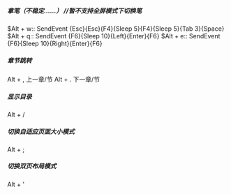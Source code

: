 
##### 拿笔（不稳定……） //暂不支持全屏模式下切换笔
$Alt + w:: SendEvent {Esc}{Esc}{F4}{Sleep 5}{F4}{Sleep 5}{Tab 3}{Space}
$Alt + q:: SendEvent {F6}{Sleep 10}{Left}{Enter}{F6}
$Alt + e:: SendEvent {F6}{Sleep 10}{Right}{Enter}{F6}
	
##### 章节跳转
Alt + , 上一章/节 
Alt + . 下一章/节

##### 显示目录
Alt + /

##### 切换自适应页面大小模式
Alt + ;

##### 切换双页布局模式
Alt + '
